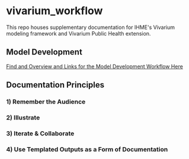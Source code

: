 # vivarium_workflow
This repo houses supplementary documentation for IHME's Vivarium modeling framework and Vivarium Public Health extension.   

## Model Development 
[Find and Overview and Links for the Model Development Workflow Here](Model_Development.md)

## Documentation Principles
### 1) Remember the Audience
### 2) Illustrate
### 3) Iterate & Collaborate
### 4) Use Templated Outputs as a Form of Documentation

